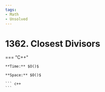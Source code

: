 ```yaml
---
tags:
- Math
- Unsolved
---
```



# 1362. Closest Divisors

=== "C++"

    **Time:** $O()$

    **Space:** $O()$

    ``` c++
    ```